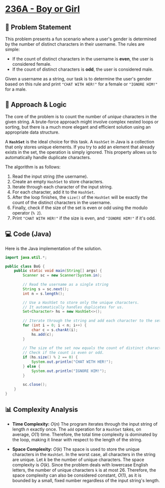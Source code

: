 # [236A - Boy or Girl](https://codeforces.com/problemset/problem/236/A)

## 📝 Problem Statement

This problem presents a fun scenario where a user's gender is determined by the number of distinct characters in their username. The rules are simple:

-   If the count of distinct characters in the username is **even**, the user is considered female.
-   If the count of distinct characters is **odd**, the user is considered male.

Given a username as a string, our task is to determine the user's gender based on this rule and print `"CHAT WITH HER!"` for a female or `"IGNORE HIM!"` for a male.

## 🤔 Approach & Logic

The core of the problem is to count the number of *unique* characters in the given string. A brute-force approach might involve complex nested loops or sorting, but there is a much more elegant and efficient solution using an appropriate data structure.

A **`HashSet`** is the ideal choice for this task. A `HashSet` in Java is a collection that only stores unique elements. If you try to add an element that already exists in the set, the operation is simply ignored. This property allows us to automatically handle duplicate characters.

The algorithm is as follows:
1.  Read the input string (the username).
2.  Create an empty `HashSet` to store characters.
3.  Iterate through each character of the input string.
4.  For each character, add it to the `HashSet`.
5.  After the loop finishes, the `size()` of the `HashSet` will be exactly the count of the distinct characters in the username.
6.  Finally, check if the size of the set is even or odd using the modulo operator (`% 2`).
7.  Print `"CHAT WITH HER!"` if the size is even, and `"IGNORE HIM!"` if it's odd.

## 💻 Code (Java)

Here is the Java implementation of the solution.

```java
import java.util.*;

public class BoG {
    public static void main(String[] args) {
        Scanner sc = new Scanner(System.in);
        
        // Read the username as a single string
        String s = sc.next();
        int n = s.length();

        // Use a HashSet to store only the unique characters.
        // It automatically handles duplicates for us.
        Set<Character> hs = new HashSet<>();
        
        // Iterate through the string and add each character to the set
        for (int i = 0; i < n; i++) {
            char c = s.charAt(i);
            hs.add(c);
        }
        
        // The size of the set now equals the count of distinct characters.
        // Check if the count is even or odd.
        if (hs.size() % 2 == 0) {
            System.out.println("CHAT WITH HER!");
        } else {
            System.out.println("IGNORE HIM!");
        }
        
        sc.close();
    }
}
```

## 📊 Complexity Analysis

-   **Time Complexity:** $O(n)$
    The program iterates through the input string of length $n$ exactly once. The `add` operation for a `HashSet` takes, on average, $O(1)$ time. Therefore, the total time complexity is dominated by the loop, making it linear with respect to the length of the string.

-   **Space Complexity:** $O(k)$
    The space is used to store the unique characters in the `HashSet`. In the worst case, all characters in the string are unique. Let $k$ be the number of unique characters. The space complexity is $O(k)$. Since the problem deals with lowercase English letters, the number of unique characters `k` is at most 26. Therefore, the space complexity can also be considered constant, $O(1)$, as it is bounded by a small, fixed number regardless of the input string's length.